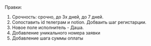 Правки:
1. Срочность: срочно, до 3х дней, до 7 дней.
2. Сопоставить id телеграм и notion. Добваить шаг регистарции.
3. Новое поле исполнитель - Даша.
4. Добавление уникального номера заявки
5. Добавление шага суммы оплаты
